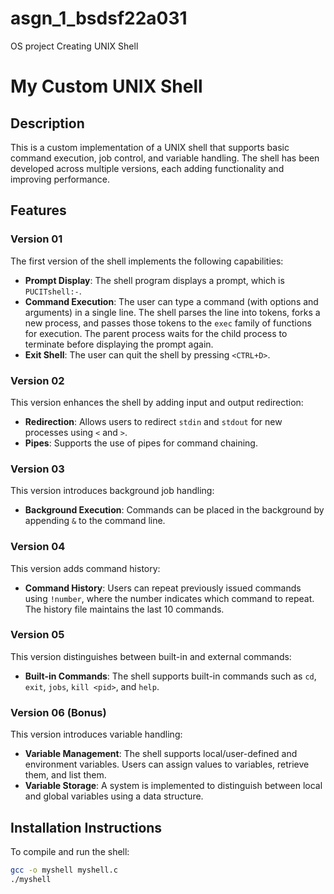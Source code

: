 # asgn_1_bsdsf22a031
OS project  Creating UNIX Shell
# My Custom UNIX Shell

## Description
This is a custom implementation of a UNIX shell that supports basic command execution, job control, and variable handling. The shell has been developed across multiple versions, each adding functionality and improving performance.

## Features
### Version 01
The first version of the shell implements the following capabilities:
- **Prompt Display**: The shell program displays a prompt, which is `PUCITshell:-`.
- **Command Execution**: The user can type a command (with options and arguments) in a single line. The shell parses the line into tokens, forks a new process, and passes those tokens to the `exec` family of functions for execution. The parent process waits for the child process to terminate before displaying the prompt again.
- **Exit Shell**: The user can quit the shell by pressing `<CTRL+D>`.

### Version 02
This version enhances the shell by adding input and output redirection:
- **Redirection**: Allows users to redirect `stdin` and `stdout` for new processes using `<` and `>`.
- **Pipes**: Supports the use of pipes for command chaining.

### Version 03
This version introduces background job handling:
- **Background Execution**: Commands can be placed in the background by appending `&` to the command line. 

### Version 04
This version adds command history:
- **Command History**: Users can repeat previously issued commands using `!number`, where the number indicates which command to repeat. The history file maintains the last 10 commands.

### Version 05
This version distinguishes between built-in and external commands:
- **Built-in Commands**: The shell supports built-in commands such as `cd`, `exit`, `jobs`, `kill <pid>`, and `help`.

### Version 06 (Bonus)
This version introduces variable handling:
- **Variable Management**: The shell supports local/user-defined and environment variables. Users can assign values to variables, retrieve them, and list them.
- **Variable Storage**: A system is implemented to distinguish between local and global variables using a data structure.

## Installation Instructions
To compile and run the shell:
```bash
gcc -o myshell myshell.c
./myshell

